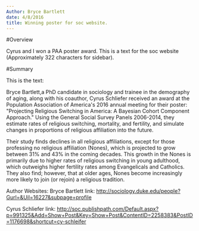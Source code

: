 ```yaml
---
Author: Bryce Bartlett
date: 4/8/2016
title: Winning poster for soc website.
---
```


#Overview

Cyrus and I won a PAA poster award. This is a text for the soc website (Approximately 322 characters for sidebar).

#Summary

This is the text:

Bryce Bartlett,a PhD candidate in sociology and trainee in the demography of aging, along with his coauthor, Cyrus Schliefer received an award at the Population Association of America's 2016 annual meeting for their poster: "Projecting Religious Switching in America: A Bayesian Cohort Component Approach." Using the General Social Survey Panels 2006-2014, they estimate rates of religious switching, mortality, and fertility, and simulate changes in proportions of religious affiliation into the future.

Their study finds declines in all religious affiliations, except for those professing no religious affiliation (Nones), which is projected to grow between 31% and 43% in the coming decades. This growth in the Nones is primarily due to higher rates of religious switching in young adulthood, which outweighs higher fertility rates among Evangelicals and Catholics. They also find; however, that at older ages, Nones become increasingly more likely to join (or rejoin) a religious tradition.

Author Websites: 
Bryce Bartlett link: http://sociology.duke.edu/people?Gurl=&Uil=16227&subpage=profile

Cyrus Schliefer link: http://soc.publishpath.com/Default.aspx?p=991325&Add=Show+Post&Key=Show+Post&ContentID=2258383&PostID=1176698&shortcut=cy-schleifer
